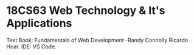 # 18CS63 Web Technology & It's Applications 
Text Book: Fundamentals of Web Development -Randy Connolly Ricardo Hoar.
IDE: VS Code.
  
  
 
